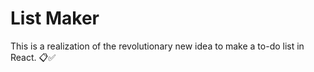# List Maker

This is a realization of the revolutionary new idea to make a to-do list in React. 📋✅
